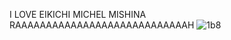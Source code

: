    I LOVE EIKICHI MICHEL MISHINA RAAAAAAAAAAAAAAAAAAAAAAAAAAAAH
![1b8](https://github.com/ibayuzuyaoienjoyer/ibayuzuyaoienjoyer/assets/156369062/1d5fedc0-1273-4d2f-ba3c-2294a49f2f66)

